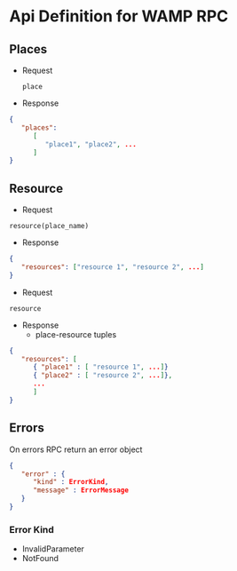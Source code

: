 # Api Definition for WAMP RPC

## Places

- Request

  `place`

- Response

```json
{
   "places":
      [
         "place1", "place2", ...
      ]
}
```

## Resource

- Request

`resource(place_name)`

- Response

```json
{
   "resources": ["resource 1", "resource 2", ...]
}
```

- Request

`resource`

- Response
  - place-resource tuples

```json
{
   "resources": [
      { "place1" : [ "resource 1", ...]}
      { "place2" : [ "resource 2", ...]},
      ...
      ]
}
```

## Errors

On errors RPC return an error object

```json
{
   "error" : {
      "kind" : ErrorKind,
      "message" : ErrorMessage
   }
}
```

### Error Kind

- InvalidParameter
- NotFound
